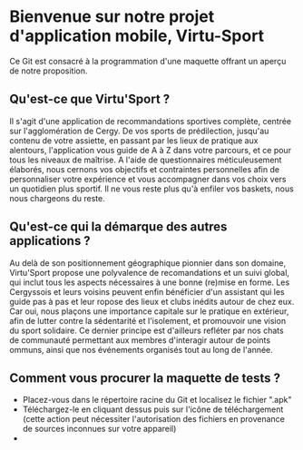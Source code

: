 # Bienvenue sur notre projet d'application mobile, Virtu-Sport

Ce Git est consacré à la programmation d'une maquette offrant un aperçu de notre proposition. 

## Qu'est-ce que Virtu'Sport ?
Il s'agit d'une application de recommandations sportives complète, centrée sur l'agglomération de Cergy. De vos sports de prédilection, jusqu'au contenu de votre assiette, en passant par les lieux de pratique aux alentours, l'application vous guide de A à Z dans votre parcours, et ce pour tous les niveaux de maîtrise. A l'aide de questionnaires méticuleusement élaborés, nous cernons vos objectifs et contraintes personnelles afin de personnaliser votre expérience et vous accompagner dans vos choix vers un quotidien plus sportif. Il ne vous reste plus qu'à enfiler vos baskets, nous nous chargeons du reste.

## Qu'est-ce qui la démarque des autres applications ?
Au delà de son positionnement géographique pionnier dans son domaine, Virtu'Sport propose une polyvalence de recomandations et un suivi global, qui inclut tous les aspects nécessaires à une bonne (re)mise en forme. Les Cergyssois et leurs voisins peuvent enfin bénéficier d'un assistant qui les guide pas à pas et leur ropose des lieux et clubs inédits autour de chez eux. Car oui, nous plaçons une importance capitale sur le pratique en extérieur, afin de lutter contre la sédentarité et l'isolement, et promouvoir une vision du sport solidaire. Ce dernier principe est d'ailleurs refléter par nos chats de communauté permettant aux membres d'interagir autour de points ommuns, ainsi que nos événements organisés tout au long de l'année.

## Comment vous procurer la maquette de tests ?

- Placez-vous dans le répertoire racine du Git et localisez le fichier ".apk"
- Téléchargez-le en cliquant dessus puis sur l'icône de téléchargement (cette action peut nécessiter l'autorisation des fichiers en provenance de sources inconnues sur votre appareil)
- 
